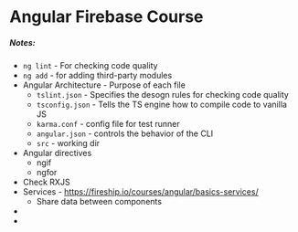 # Angular Firebase Course



##### Notes:

- `ng lint` - For checking code quality
- `ng add` - for adding third-party modules
- Angular Architecture - Purpose of each file
  - `tslint.json` -  Specifies the desogn rules for checking code quality
  - `tsconfig.json` - Tells the TS engine how to compile code to vanilla JS
  - `karma.conf` - config file for test runner
  - `angular.json` - controls the behavior of the CLI
  - `src` - working dir
- Angular directives
  - ngif
  - ngfor
- Check RXJS
- Services - https://fireship.io/courses/angular/basics-services/
  - Share data between components
- 
- 
